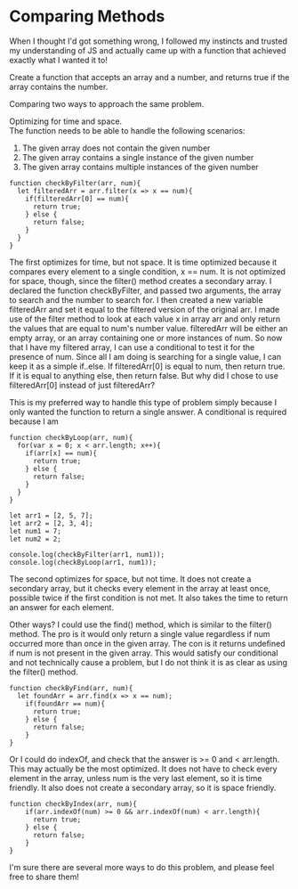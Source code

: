 # Comparing Methods

When I thought I'd got something wrong, I followed my instincts and trusted my understanding of JS and actually came up with a function that achieved exactly what I wanted it to!

Create a function that accepts an array and a number, and returns true if the array contains the number.

Comparing two ways to approach the same problem.

Optimizing for time and space.  
The function needs to be able to handle the following scenarios:
1. The given array does not contain the given number
2. The given array contains a single instance of the given number
3. The given array contains multiple instances of the given number

```
function checkByFilter(arr, num){
  let filteredArr = arr.filter(x => x == num){
    if(filteredArr[0] == num){
      return true;
    } else {
      return false;
    }
  }
}
```
The first optimizes for time, but not space. It is time optimized because it compares every element to a single condition, x == num. It is not optimized for space, though, since the filter() method creates a secondary array.
I declared the function checkByFilter, and passed two arguments, the array to search and the number to search for.
I then created a new variable filteredArr and set it equal to the filtered version of the original arr. I made use of the filter method to look at each value x in array arr and only return the values that are equal to num's number value. filteredArr will be either an empty array, or an array containing one or more instances of num.
So now that I have my filtered array, I can use a conditional to test it for the presence of num. Since all I am doing is searching for a single value, I can keep it as a simple if..else. If filteredArr[0] is equal to num, then return true. If it is equal to anything else, then return false.
But why did I chose to use filteredArr[0] instead of just filteredArr?

This is my preferred way to handle this type of problem simply because I only wanted the function to return a single answer. A conditional is required because I am  
```
function checkByLoop(arr, num){
  for(var x = 0; x < arr.length; x++){
    if(arr[x] == num){
      return true;
    } else {
      return false;
    }
  }
}

let arr1 = [2, 5, 7];
let arr2 = [2, 3, 4];
let num1 = 7;
let num2 = 2;

console.log(checkByFilter(arr1, num1));
console.log(checkByLoop(arr1, num1));
```
The second optimizes for space, but not time. It does not create a secondary array, but it checks every element in the array at least once, possible twice if the first condition is not met. It also takes the time to return an answer for each element.


Other ways? I could use the find() method, which is similar to the filter() method. The pro is it would only return a single value regardless if num occurred more than once in the given array. The con is it returns undefined if num is not present in the given array. This would satisfy our conditional and not technically cause a problem, but I do not think it is as clear as using the filter() method.

```
function checkByFind(arr, num){
  let foundArr = arr.find(x => x == num);
    if(foundArr == num){
      return true;
    } else {
      return false;
    }
}
```


Or I could do indexOf, and check that the answer is >= 0 and < arr.length. This may actually be the most optimized. It does not have to check every element in the array, unless num is the very last element, so it is time friendly. It also does not create a secondary array, so it is space friendly.

```
function checkByIndex(arr, num){
    if(arr.indexOf(num) >= 0 && arr.indexOf(num) < arr.length){
      return true;
    } else {
      return false;
    }
}
```

I'm sure there are several more ways to do this problem, and please feel free to share them! 
